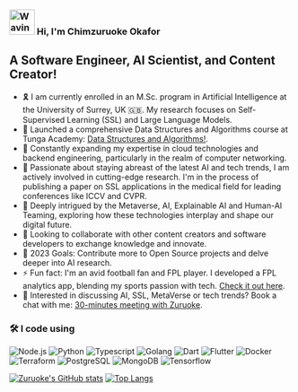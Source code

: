 ### <img src="https://raw.githubusercontent.com/nixin72/nixin72/master/wave.gif" alt="Waving hand animated gif" height="45" width="45" />  Hi, I'm Chimzuruoke Okafor


## A Software Engineer, AI Scientist, and Content Creator!

- 🎗️ I am currently enrolled in an M.Sc. program in Artificial Intelligence at the University of Surrey, UK 🇬🇧. My research focuses on Self-Supervised Learning (SSL) and Large Language Models.
- 🔭 Launched a comprehensive Data Structures and Algorithms course at Tunga Academy: [Data Structures and Algorithms!](https://academy.tunga.io/resources/data-structures-and-algorithms-course).
- 🌱 Constantly expanding my expertise in cloud technologies and backend engineering, particularly in the realm of computer networking.
- 🤖 Passionate about staying abreast of the latest AI and tech trends, I am actively involved in cutting-edge research. I'm in the process of publishing a paper on SSL applications in the medical field for leading conferences like ICCV and CVPR.
- 🌌 Deeply intrigued by the Metaverse, AI, Explainable AI and Human-AI Teaming, exploring how these technologies interplay and shape our digital future.
- 👯 Looking to collaborate with other content creators and software developers to exchange knowledge and innovate.
- 🥅 2023 Goals: Contribute more to Open Source projects and delve deeper into AI research.
- ⚡ Fun fact: I'm an avid football fan and FPL player. I developed a FPL analytics app, blending my sports passion with tech. [Check it out here](https://play.google.com/store/apps/details?id=com.sportzlite.fpl).
- 🫥 Interested in discussing AI, SSL, MetaVerse or tech trends? Book a chat with me: [30-minutes meeting with Zuruoke](https://calendly.com/zuruokeokafor/30-minutes-meeting-with-zuruoke).



### 🛠 I code using

<!-- ![Go](https://img.shields.io/badge/-Go-05122A?style=flat&logo=go) -->

![Node.js](https://img.shields.io/badge/-Node.js-05122A?&logo=node.js)
![Python](https://img.shields.io/badge/-python-05122A?&logo=python)
![Typescript](https://img.shields.io/badge/-TypeScript-05122A?&logo=TypeScript)
![Golang](https://img.shields.io/badge/-golang-05122A?&logo=go)
![Dart](https://img.shields.io/badge/-dart-05122A?&logo=dart)
![Flutter](https://img.shields.io/badge/-flutter-05122A?&logo=flutter)
![Docker](https://img.shields.io/badge/-Docker-05122A?&logo=Docker)
![Terraform](https://img.shields.io/badge/-Terraform-05122A?&logo=Terraform)
![PostgreSQL](https://img.shields.io/badge/-PostgreSQL-05122A?style=flat&logo=PostgreSQL)
![MongoDB](https://img.shields.io/badge/-MongoDB-05122A?style=flat&logo=MongoDB)
![Tensorflow](https://img.shields.io/badge/-Tensorflow-05122A?style=flat&logo=tensorflow)


<!-- ![Docker](https://img.shields.io/badge/-Docker-05122A?&logo=Docker) -->
<!-- ![TypeScript](https://img.shields.io/badge/-TypeScript-05122A?&logo=TypeScript) -->

<!-- <hr> -->



[![Zuruoke's GitHub stats](https://github-readme-stats.vercel.app/api?username=zuruoke&show_icons=true&theme=radical)](https://github.com/anuraghazra/github-readme-stats)
[![Top Langs](https://github-readme-stats.vercel.app/api/top-langs/?username=zuruoke&show_icons=true&theme=radical)](https://github.com/anuraghazra/github-readme-stats)

